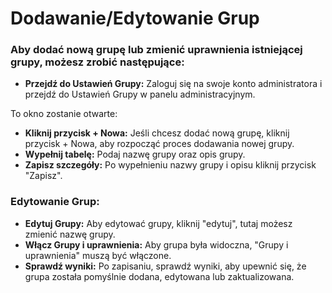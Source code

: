 # Dodawanie/Edytowanie Grup

### Aby dodać nową grupę lub zmienić uprawnienia istniejącej grupy, możesz zrobić następujące:

* **Przejdź do Ustawień Grupy:** Zaloguj się na swoje konto administratora i przejdź do Ustawień Grupy w panelu administracyjnym.

To okno zostanie otwarte:

* **Kliknij przycisk + Nowa:** Jeśli chcesz dodać nową grupę, kliknij przycisk + Nowa, aby rozpocząć proces dodawania nowej grupy.
* **Wypełnij tabelę:** Podaj nazwę grupy oraz opis grupy.
* **Zapisz szczegóły:** Po wypełnieniu nazwy grupy i opisu kliknij przycisk "Zapisz".

### Edytowanie Grup:

* **Edytuj Grupy:** Aby edytować grupy, kliknij "edytuj", tutaj możesz zmienić nazwę grupy.
* **Włącz Grupy i uprawnienia:** Aby grupa była widoczna, "Grupy i uprawnienia" muszą być włączone.
* **Sprawdź wyniki:** Po zapisaniu, sprawdź wyniki, aby upewnić się, że grupa została pomyślnie dodana, edytowana lub zaktualizowana.
